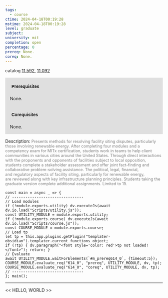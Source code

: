 ```yaml
---
tags:
  - course
ctime: 2024-04-18T00:19:28
mstime: 2024-04-18T00:19:28
level: graduate
subject: 
university: mit
completion: open
percentage: 0
prereq: None.
coreq: None.
---
```


catalog [11.592](http://student.mit.edu/catalog/m11c.html#11.592), [11.092](http://student.mit.edu/catalog/m11a.html#11.092)

<span style="display: block; padding: 15px; background-color: rgb(100, 100, 100, 0.2);"><font id="m_prereq614_0" style="display: block; font-family: Arial, sans-serif; font-weight: bold; padding: 5px">Prerequisites</font><br><span id="prereq614_0">None.</span></span>
<span style="display: block; padding: 15px; background-color: rgb(100, 100, 100, 0.2);"><font id="m_coreq614_0" style="display: block; font-family: Arial, sans-serif; font-weight: bold; padding: 5px">Corequisites</font><br><span id="coreq614_0">None.</span></span>

<font style="">Description:</font>
<font style="color: grey; font-size: 0.8rem;">Presents methods for resolving facility siting disputes, particularly those involving renewable energy. After completing four modules and a competency exam for MITx certification, students work in teams to help client communities in various cities around the United States. Through direct interactions with the proponents and opponents of facilities subject to local opposition, students complete a stakeholder assessment and offer joint fact-finding and collaborative problem-solving assistance. The political, legal, financial, and regulatory aspects of facility siting, particularly for renewable energy, are reviewed along with key infrastructure planning principles. Students taking the graduate version complete additional assignments. Limited to 15.</font>

```dataviewjs
const main = async _ => {
// --------------------------------
// Load modules
if (!module.exports.utility) dv.executeJs(await dv.io.load("Scripts/utility.js"));
const UTILITY_MODULE = module.exports.utility;
if (!module.exports.course) dv.executeJs(await dv.io.load("Scripts/course.js"));
const COURSE_MODULE = module.exports.course;
// Load tp
let tp = this.app.plugins.getPlugin("templater-obsidian").templater.current_functions_object;
if (!tp) { dv.paragraph("<font style='color: red'>tp not loaded!</font>"); return; }
// Evaluate
await UTILITY_MODULE.waitForElements(`#m_prereq614_0`, {timeout:5});
COURSE_MODULE.evaluate_req("614_0", "prereq", UTILITY_MODULE, dv, tp);
COURSE_MODULE.evaluate_req("614_0", "coreq", UTILITY_MODULE, dv, tp);
// --------------------------------
}; main();
```

---

<< HELLO, WORLD >>
